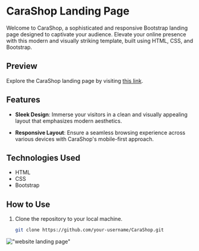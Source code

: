 # CaraShop Landing Page

Welcome to CaraShop, a sophisticated and responsive Bootstrap landing page designed to captivate your audience. Elevate your online presence with this modern and visually striking template, built using HTML, CSS, and Bootstrap.

## Preview

Explore the CaraShop landing page by visiting [this link](#insert-your-live-demo-link-here).

## Features

- **Sleek Design**: Immerse your visitors in a clean and visually appealing layout that emphasizes modern aesthetics.

- **Responsive Layout**: Ensure a seamless browsing experience across various devices with CaraShop's mobile-first approach.

## Technologies Used

- HTML
- CSS
- Bootstrap

## How to Use

1. Clone the repository to your local machine.

   ```bash
   git clone https://github.com/your-username/CaraShop.git
!["website landing page"](laptop.png)
